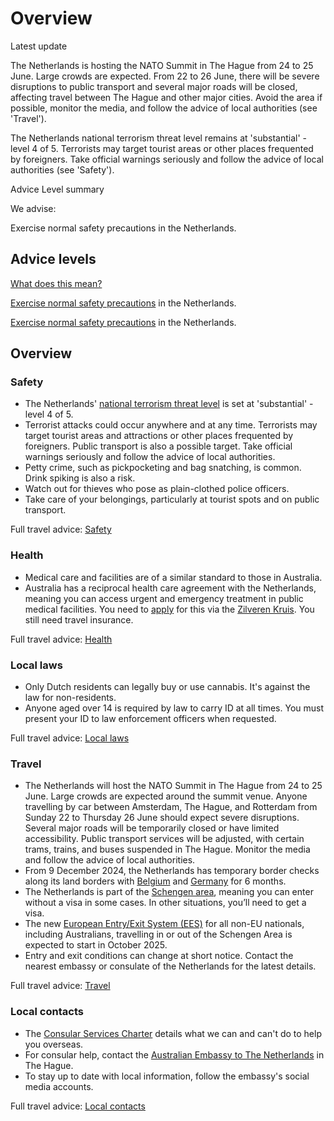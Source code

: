 # Overview

Latest update

The Netherlands is hosting the NATO Summit in The Hague from 24 to 25 June. Large crowds are expected. From 22 to 26 June, there will be severe disruptions to public transport and several major roads will be closed, affecting travel between The Hague and other major cities. Avoid the area if possible, monitor the media, and follow the advice of local authorities (see 'Travel').   
  
The Netherlands national terrorism threat level remains at 'substantial' - level 4 of 5. Terrorists may target tourist areas or other places frequented by foreigners. Take official warnings seriously and follow the advice of local authorities (see 'Safety').

Advice Level summary

We advise:

Exercise normal safety precautions in the Netherlands.

## Advice levels

[What does this mean?](/before-you-go/travel-advice-explained/)

[Exercise normal safety precautions](https://www.smartraveller.gov.au/consular-services/travel-advice-explained#level1) in the Netherlands.

[Exercise normal safety precautions](https://www.smartraveller.gov.au/consular-services/travel-advice-explained#level1) in the Netherlands.

## Overview

### Safety

* The Netherlands' [national terrorism threat level](https://english.nctv.nl/) is set at 'substantial' - level 4 of 5.
* Terrorist attacks could occur anywhere and at any time. Terrorists may target tourist areas and attractions or other places frequented by foreigners. Public transport is also a possible target. Take official warnings seriously and follow the advice of local authorities.
* Petty crime, such as pickpocketing and bag snatching, is common. Drink spiking is also a risk.
* Watch out for thieves who pose as plain-clothed police officers.
* Take care of your belongings, particularly at tourist spots and on public transport.

Full travel advice: [Safety](#safety)

### Health

* Medical care and facilities are of a similar standard to those in Australia.
* Australia has a reciprocal health care agreement with the Netherlands, meaning you can access urgent and emergency treatment in public medical facilities. You need to [apply](https://www.servicesaustralia.gov.au/reciprocal-health-care-agreement-visiting-netherlands?context=22481) for this via the [Zilveren Kruis](https://www.servicesaustralia.gov.au/reciprocal-health-care-agreement-visiting-netherlands?context=22481). You still need travel insurance.

Full travel advice: [Health](#health)

### Local laws

* Only Dutch residents can legally buy or use cannabis. It's against the law for non-residents.
* Anyone aged over 14 is required by law to carry ID at all times. You must present your ID to law enforcement officers when requested.

Full travel advice: [Local laws](#local-laws)

### Travel

* The Netherlands will host the NATO Summit in The Hague from 24 to 25 June. Large crowds are expected around the summit venue. Anyone travelling by car between Amsterdam, The Hague, and Rotterdam from Sunday 22 to Thursday 26 June should expect severe disruptions. Several major roads will be temporarily closed or have limited accessibility. Public transport services will be adjusted, with certain trams, trains, and buses suspended in The Hague. Monitor the media and follow the advice of local authorities.
* From 9 December 2024, the Netherlands has temporary border checks along its land borders with [Belgium](/destinations/europe/belgium "Belgium") and [Germany](/destinations/europe/germany "Germany") for 6 months.
* The Netherlands is part of the [Schengen area](/before-you-go/the-basics/schengen "Visas and entry requirements in Europe and the Schengen Area"), meaning you can enter without a visa in some cases. In other situations, you’ll need to get a visa.
* The new [European Entry/Exit System (EES)](https://travel-europe.europa.eu/ees_en) for all non-EU nationals, including Australians, travelling in or out of the Schengen Area is expected to start in October 2025.
* Entry and exit conditions can change at short notice. Contact the nearest embassy or consulate of the Netherlands for the latest details.

Full travel advice: [Travel](#travel)

### Local contacts

* The [Consular Services Charter](/node/740 "Consular cases by destination") details what we can and can't do to help you overseas.
* For consular help, contact the [Australian Embassy to The Netherlands](https://netherlands.embassy.gov.au/thag/home.html) in The Hague.
* To stay up to date with local information, follow the embassy's social media accounts.

Full travel advice: [Local contacts](#local-contacts)
